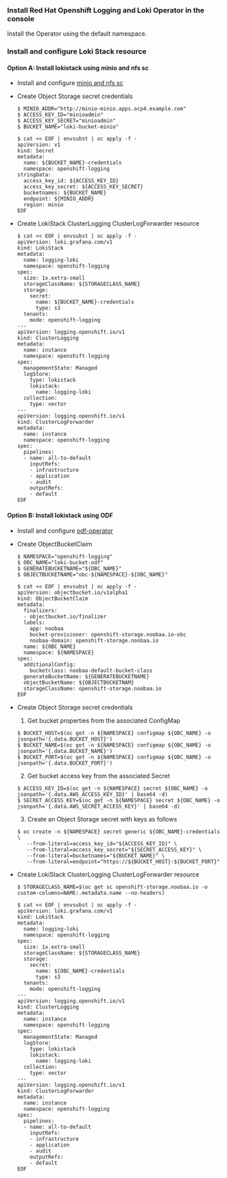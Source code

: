 ### Install Red Hat Openshift Logging and Loki Operator in the console
Install the Operator using the default namespace.


### Install and configure Loki Stack resource

#### Option A: Install lokistack using minio and nfs sc
* Install and configure [minio and nfs sc](https://github.com/pancongliang/openshift/blob/main/storage/minio/readme.md)

* Create Object Storage secret credentials
  ~~~
  $ MINIO_ADDR="http://minio-minio.apps.ocp4.example.com"
  $ ACCESS_KEY_ID="minioadmin"
  $ ACCESS_KEY_SECRET="minioadmin"
  $ BUCKET_NAME="loki-bucket-minio"
  
  $ cat << EOF | envsubst | oc apply -f -
  apiVersion: v1
  kind: Secret
  metadata:
    name: ${BUCKET_NAME}-credentials
    namespace: openshift-logging
  stringData:
    access_key_id: ${ACCESS_KEY_ID}
    access_key_secret: ${ACCESS_KEY_SECRET}
    bucketnames: ${BUCKET_NAME}
    endpoint: ${MINIO_ADDR}
    region: minio
  EOF
  ~~~
  
* Create LokiStack ClusterLogging ClusterLogForwarder resource
  ~~~
  $ cat << EOF | envsubst | oc apply -f -
  apiVersion: loki.grafana.com/v1
  kind: LokiStack
  metadata:
    name: logging-loki
    namespace: openshift-logging
  spec:
    size: 1x.extra-small
    storageClassName: ${STORAGECLASS_NAME}
    storage:
      secret:
        name: ${BUCKET_NAME}-credentials
        type: s3
    tenants:
      mode: openshift-logging    
  ---
  apiVersion: logging.openshift.io/v1
  kind: ClusterLogging
  metadata:
    name: instance
    namespace: openshift-logging
  spec:
    managementState: Managed
    logStore:
      type: lokistack
      lokistack:
        name: logging-loki
    collection:
      type: vector
  ---
  apiVersion: logging.openshift.io/v1
  kind: ClusterLogForwarder
  metadata:
    name: instance
    namespace: openshift-logging
  spec:
    pipelines: 
    - name: all-to-default
      inputRefs:
      - infrastructure
      - application
      - audit
      outputRefs:
      - default
  EOF
  ~~~


#### Option B: Install lokistack using ODF
* Install and configure [odf-operator](https://github.com/pancongliang/openshift/blob/main/storage/odf/deploy_high_availability_odf.md)

* Create ObjectBucketClaim
  ~~~
  $ NAMESPACE="openshift-logging"
  $ OBC_NAME="loki-bucket-odf"
  $ GENERATEBUCKETNAME="${OBC_NAME}"
  $ OBJECTBUCKETNAME="obc-${NAMESPACE}-${OBC_NAME}"
  
  $ cat << EOF | envsubst | oc apply -f -
  apiVersion: objectbucket.io/v1alpha1
  kind: ObjectBucketClaim
  metadata:
    finalizers:
    - objectbucket.io/finalizer
    labels:
      app: noobaa
      bucket-provisioner: openshift-storage.noobaa.io-obc
      noobaa-domain: openshift-storage.noobaa.io
    name: ${OBC_NAME}
    namespace: ${NAMESPACE}
  spec:
    additionalConfig:
      bucketclass: noobaa-default-bucket-class
    generateBucketName: ${GENERATEBUCKETNAME}
    objectBucketName: ${OBJECTBUCKETNAM}
    storageClassName: openshift-storage.noobaa.io
  EOF
  ~~~
  
* Create Object Storage secret credentials
  1. Get bucket properties from the associated ConfigMap
  ~~~
  $ BUCKET_HOST=$(oc get -n ${NAMESPACE} configmap ${OBC_NAME} -o jsonpath='{.data.BUCKET_HOST}')
  $ BUCKET_NAME=$(oc get -n ${NAMESPACE} configmap ${OBC_NAME} -o jsonpath='{.data.BUCKET_NAME}')
  $ BUCKET_PORT=$(oc get -n ${NAMESPACE} configmap ${OBC_NAME} -o jsonpath='{.data.BUCKET_PORT}')
  ~~~
  2. Get bucket access key from the associated Secret
  ~~~
  $ ACCESS_KEY_ID=$(oc get -n ${NAMESPACE} secret ${OBC_NAME} -o jsonpath='{.data.AWS_ACCESS_KEY_ID}' | base64 -d)
  $ SECRET_ACCESS_KEY=$(oc get -n ${NAMESPACE} secret ${OBC_NAME} -o jsonpath='{.data.AWS_SECRET_ACCESS_KEY}' | base64 -d)
  ~~~
  3. Create an Object Storage secret with keys as follows
  ~~~
  $ oc create -n ${NAMESPACE} secret generic ${OBC_NAME}-credentials \
     --from-literal=access_key_id="${ACCESS_KEY_ID}" \
     --from-literal=access_key_secret="${SECRET_ACCESS_KEY}" \
     --from-literal=bucketnames="${BUCKET_NAME}" \
     --from-literal=endpoint="https://${BUCKET_HOST}:${BUCKET_PORT}"
  ~~~
  
* Create LokiStack ClusterLogging ClusterLogForwarder resource
  ~~~
  $ STORAGECLASS_NAME=$(oc get sc openshift-storage.noobaa.io -o custom-columns=NAME:.metadata.name --no-headers)
  
  $ cat << EOF | envsubst | oc apply -f -
  apiVersion: loki.grafana.com/v1
  kind: LokiStack
  metadata:
    name: logging-loki
    namespace: openshift-logging
  spec:
    size: 1x.extra-small
    storageClassName: ${STORAGECLASS_NAME}
    storage:
      secret:
        name: ${OBC_NAME}-credentials
        type: s3
    tenants:
      mode: openshift-logging    
  ---
  apiVersion: logging.openshift.io/v1
  kind: ClusterLogging
  metadata:
    name: instance
    namespace: openshift-logging
  spec:
    managementState: Managed
    logStore:
      type: lokistack
      lokistack:
        name: logging-loki
    collection:
      type: vector
  ---
  apiVersion: logging.openshift.io/v1
  kind: ClusterLogForwarder
  metadata:
    name: instance
    namespace: openshift-logging
  spec:
    pipelines: 
    - name: all-to-default
      inputRefs:
      - infrastructure
      - application
      - audit
      outputRefs:
      - default
  EOF
  ~~~
